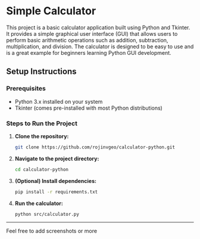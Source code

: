 # Simple Calculator

This project is a basic calculator application built using Python and Tkinter. It provides a simple graphical user interface (GUI) that allows users to perform basic arithmetic operations such as addition, subtraction, multiplication, and division. The calculator is designed to be easy to use and is a great example for beginners learning Python GUI development.

## Setup Instructions

### Prerequisites

- Python 3.x installed on your system
- Tkinter (comes pre-installed with most Python distributions)

### Steps to Run the Project

1. **Clone the repository:**
    ```bash
    git clone https://github.com/rojinvgeo/calculator-python.git
    ```

2. **Navigate to the project directory:**
    ```bash
    cd calculator-python
    ```

3. **(Optional) Install dependencies:**
    ```bash
    pip install -r requirements.txt
    ```

4. **Run the calculator:**
    ```bash
    python src/calculator.py
    ```

---

Feel free to add screenshots or more
